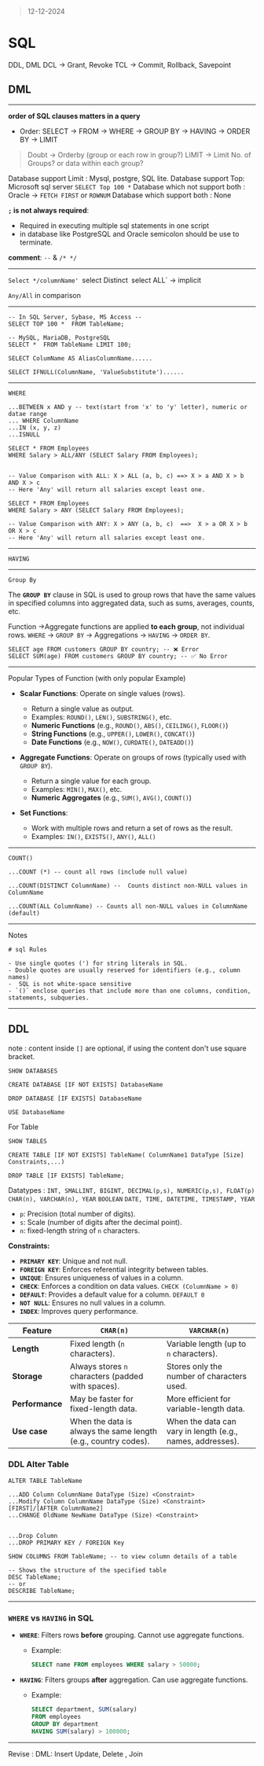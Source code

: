 > 12-12-2024

# SQL

DDL, DML
DCL -> Grant, Revoke
TCL -> Commit, Rollback, Savepoint


## DML
---


**order of SQL clauses matters in a query**
- Order: SELECT -> FROM -> WHERE -> GROUP BY -> HAVING -> ORDER BY -> LIMIT

> Doubt -> Orderby (group or each row in group?)
> LIMIT -> Limit No. of Groups? or data within each group?

Database support Limit : Mysql, postgre, SQL lite.
Database support Top: Microsoft sql server `SELECT Top 100 *`
Database which not support both : Oracle -> `FETCH FIRST` or `ROWNUM`
Database which support both : None

**`;` is not always required**:
- Required in executing multiple sql statements in one script
- in database like PostgreSQL and Oracle semicolon should be use to terminate.


**comment**:
`--` & `/* */`

---

`Select */columnName'
`select Distinct`
`select ALL` -> implicit

`Any/All` in comparison


---

```Mysql
-- In SQL Server, Sybase, MS Access --
SELECT TOP 100 *  FROM TableName;

-- MySQL, MariaDB, PostgreSQL
SELECT *  FROM TableName LIMIT 100;
```

```mysql
SELECT ColumName AS AliasColumnName......
```

```mysql
SELECT IFNULL(ColumnName, 'ValueSubstitute')......
```

---

`WHERE
`
```mysql
...BETWEEN x AND y -- text(start from 'x' to 'y' letter), numeric or datae range
... WHERE ColumnName 
...IN (x, y, z)
...ISNULL
```


```mysql
SELECT * FROM Employees
WHERE Salary > ALL/ANY (SELECT Salary FROM Employees);


-- Value Comparison with ALL: X > ALL (a, b, c) ==> X > a AND X > b AND X > c
-- Here 'Any' will return all salaries except least one.
```

```Mysql
SELECT * FROM Employees
WHERE Salary > ANY (SELECT Salary FROM Employees);

-- Value Comparison with ANY: X > ANY (a, b, c)  ==>  X > a OR X > b OR X > c
-- Here 'Any' will return all salaries except least one.
```

---

`HAVING`

---

`Group By`

The **`GROUP BY`** clause in SQL is used to group rows that have the same values in specified columns into aggregated data, such as sums, averages, counts, etc.

Function 
->Aggregate functions are applied **to each group**, not individual rows. `WHERE` → `GROUP BY` → Aggregations → `HAVING` → `ORDER BY`.

```mysql
SELECT age FROM customers GROUP BY country; -- ❌ Error
SELECT SUM(age) FROM customers GROUP BY country; -- ✅ No Error
```

---

Popular Types of Function (with only popular Example)

- **Scalar Functions**: Operate on single values (rows).
    - Return a single value as output.
    - Examples: `ROUND()`, `LEN()`, `SUBSTRING()`, etc.
    - **Numeric Functions** (e.g., `ROUND()`, `ABS()`, `CEILING()`, `FLOOR()`)
    - **String Functions** (e.g., `UPPER()`, `LOWER()`, `CONCAT()`)
    - **Date Functions** (e.g., `NOW()`, `CURDATE()`, `DATEADD()`)

- **Aggregate Functions**: Operate on groups of rows (typically used with `GROUP BY`).
    - Return a single value for each group.
    - Examples:  `MIN()`, `MAX()`, etc.
    - **Numeric Aggregates** (e.g., `SUM()`, `AVG()`, `COUNT()`)

- **Set Functions**:
    - Work with multiple rows and return a set of rows as the result.
    - Examples: `IN()`, `EXISTS()`, `ANY()`, `ALL()`

---

`COUNT()`
```mysql
...COUNT (*) -- count all rows (include null value)

...COUNT(DISTINCT ColumnName) --  Counts distinct non-NULL values in ColumnName

...COUNT(ALL ColumnName) -- Counts all non-NULL values in ColumnName (default)
```

---

Notes
```
# sql Rules

- Use single quotes (') for string literals in SQL.
- Double quotes are usually reserved for identifiers (e.g., column names)
-  SQL is not white-space sensitive
- `()` enclose queries that include more than one columns, condition, statements, subqueries.
```

---

## DDL

note : content inside  `[]` are optional, if using the content don't use square bracket.
```mysql
SHOW DATABASES

CREATE DATABASE [IF NOT EXISTS] DatabaseName 

DROP DATABASE [IF EXISTS] DatabaseName

USE DatabaseName

```

For Table
```mysql
SHOW TABLES

CREATE TABLE [IF NOT EXISTS] TableName( ColumnName1 DataType [Size] Constraints,...)

DROP TABLE [IF EXISTS] TableName;
```
Datatypes : 
`INT, SMALLINT, BIGINT, DECIMAL(p,s), NUMERIC(p,s), FLOAT(p)`
`CHAR(n), VARCHAR(n), YEAR`
`BOOLEAN`
`DATE, TIME, DATETIME, TIMESTAMP, YEAR`

- `p`: Precision (total number of digits).
- `s`: Scale (number of digits after the decimal point).
- `n`: fixed-length string of `n` characters.


**Constraints:**
- **`PRIMARY KEY`**: Unique and not null.
- **`FOREIGN KEY`**: Enforces referential integrity between tables.
- **`UNIQUE`**: Ensures uniqueness of values in a column.
- **`CHECK`**: Enforces a condition on data values. `CHECK (ColumnName > 0)`
- **`DEFAULT`**: Provides a default value for a column. `DEFAULT 0`
- **`NOT NULL`**: Ensures no null values in a column.
- **`INDEX`**: Improves query performance.

| Feature         | `CHAR(n)`                                                      | `VARCHAR(n)`                                               |
| --------------- | -------------------------------------------------------------- | ---------------------------------------------------------- |
| **Length**      | Fixed length (`n` characters).                                 | Variable length (up to `n` characters).                    |
| **Storage**     | Always stores `n` characters (padded with spaces).             | Stores only the number of characters used.                 |
| **Performance** | May be faster for fixed-length data.                           | More efficient for variable-length data.                   |
| **Use case**    | When the data is always the same length (e.g., country codes). | When the data can vary in length (e.g., names, addresses). |


### DDL Alter Table

```Mysql
ALTER TABLE TableName

...ADD Column ColumnName DataType (Size) <Constraint>
...Modify Column ColumnName DataType (Size) <Constraint> [FIRST]/[AFTER ColumnName2]
...CHANGE OldName NewName DataType (Size) <Constraint>


...Drop Column
...DROP PRIMARY KEY / FOREIGN Key
```

```Mysql
SHOW COLUMNS FROM TableName; -- to view column details of a table

-- Shows the structure of the specified table
DESC TableName;
-- or
DESCRIBE TableName;
```


---

### **`WHERE` vs `HAVING` in SQL**

- **`WHERE`**: Filters rows **before** grouping. Cannot use aggregate functions.
    
    - Example:
        
        ```sql
        SELECT name FROM employees WHERE salary > 50000;
        ```
        
- **`HAVING`**: Filters groups **after** aggregation. Can use aggregate functions.
    
    - Example:
        
        ```sql
        SELECT department, SUM(salary) 
        FROM employees 
        GROUP BY department 
        HAVING SUM(salary) > 100000;
        ```

---
        
Revise : DML: Insert Update, Delete , Join